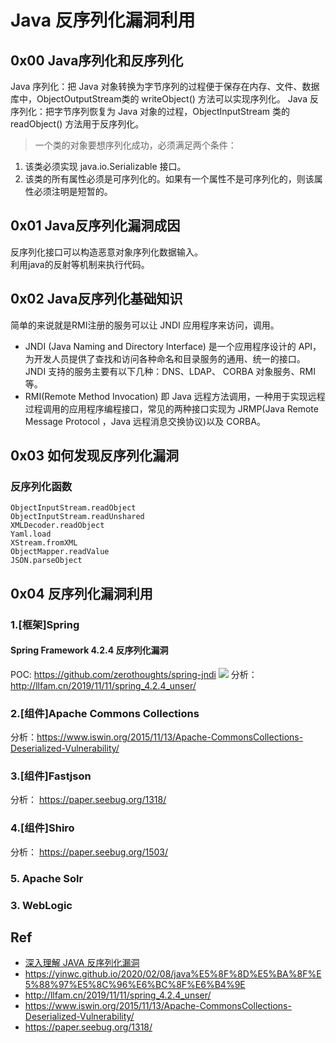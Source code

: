 # Java 反序列化漏洞利用

## 0x00 Java序列化和反序列化

Java 序列化：把 Java 对象转换为字节序列的过程便于保存在内存、文件、数据库中，ObjectOutputStream类的 writeObject() 方法可以实现序列化。
Java 反序列化：把字节序列恢复为 Java 对象的过程，ObjectInputStream 类的 readObject() 方法用于反序列化。

>一个类的对象要想序列化成功，必须满足两个条件：
1. 该类必须实现 java.io.Serializable 接口。
2. 该类的所有属性必须是可序列化的。如果有一个属性不是可序列化的，则该属性必须注明是短暂的。

## 0x01 Java反序列化漏洞成因
反序列化接口可以构造恶意对象序列化数据输入。       
利用java的反射等机制来执行代码。     


## 0x02 Java反序列化基础知识

简单的来说就是RMI注册的服务可以让 JNDI 应用程序来访问，调用。

- JNDI (Java Naming and Directory Interface) 是一个应用程序设计的 API，为开发人员提供了查找和访问各种命名和目录服务的通用、统一的接口。JNDI 支持的服务主要有以下几种：DNS、LDAP、 CORBA 对象服务、RMI 等。
- RMI(Remote Method Invocation) 即 Java 远程方法调用，一种用于实现远程过程调用的应用程序编程接口，常见的两种接口实现为 JRMP(Java Remote Message Protocol ，Java 远程消息交换协议)以及 CORBA。


## 0x03 如何发现反序列化漏洞

### 反序列化函数
```
ObjectInputStream.readObject
ObjectInputStream.readUnshared
XMLDecoder.readObject
Yaml.load
XStream.fromXML
ObjectMapper.readValue
JSON.parseObject
```
## 0x04 反序列化漏洞利用
### 1.[框架]Spring
#### Spring Framework 4.2.4 反序列化漏洞
POC:   https://github.com/zerothoughts/spring-jndi
![](https://images.seebug.org/content/images/2017/06/14968351994824.png-w331s)
分析：http://llfam.cn/2019/11/11/spring_4.2.4_unser/
### 2.[组件]Apache Commons Collections
分析：https://www.iswin.org/2015/11/13/Apache-CommonsCollections-Deserialized-Vulnerability/
### 3.[组件]Fastjson
分析： https://paper.seebug.org/1318/
### 4.[组件]Shiro
分析： https://paper.seebug.org/1503/

### 5. Apache Solr
### 3. WebLogic


## Ref
- [深入理解 JAVA 反序列化漏洞](https://paper.seebug.org/312/#2)
- https://yinwc.github.io/2020/02/08/java%E5%8F%8D%E5%BA%8F%E5%88%97%E5%8C%96%E6%BC%8F%E6%B4%9E
- http://llfam.cn/2019/11/11/spring_4.2.4_unser/
- https://www.iswin.org/2015/11/13/Apache-CommonsCollections-Deserialized-Vulnerability/
- https://paper.seebug.org/1318/
